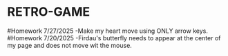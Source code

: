 # RETRO-GAME
#Homework 7/27/2025
-Make my heart move using ONLY arrow keys.
#Homework 7/20/2025
-Firdau's butterfly needs to appear at the center of my page and does not move wit the mouse.
